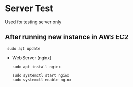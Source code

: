 # Server Test

Used for testing server only


## After running new instance in AWS EC2

```cmd
 sudo apt update
 ```

* Web Server (nginx)
  ```cmd
  sudo apt install nginx
  ```
  ```cmd
  sudo systemctl start nginx
  sudo systemctl enable nginx
  ```
